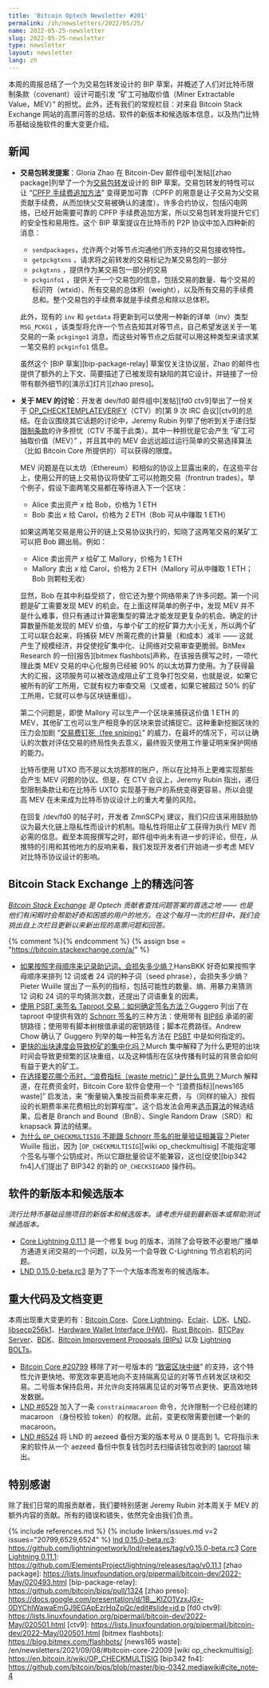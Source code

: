 ```yaml
---
title: 'Bitcoin Optech Newsletter #201'
permalink: /zh/newsletters/2022/05/25/
name: 2022-05-25-newsletter
slug: 2022-05-25-newsletter
type: newsletter
layout: newsletter
lang: zh
---
```


本周的周报总结了一个为交易包转发设计的 BIP 草案，并概述了人们对比特币限制条款（covenant）设计可能引发 “矿工可抽取价值（Miner Extractable Value，MEV）” 的担忧。此外，还有我们的常规栏目：对来自 Bitcoin Stack Exchange 网站的高票问答的总结、软件的新版本和候选版本信息，以及热门比特币基础设施软件的重大变更介绍。

## 新闻

- **交易包转发提案**：Gloria Zhao 在 Bitcoin-Dev 邮件组中[发帖][zhao package]列举了一个为[交易包转发][package relay]设计的 BIP 草案。交易包转发的特性可以让 “[CPFP 手续费追加方法][CPFP fee bumping]” 变得更加可靠（CPFP 的用意是让子交易为父交易贡献手续费，从而加快父交易被确认的速度）。许多合约协议，包括闪电网络，已经开始需要可靠的 CPFP 手续费追加方案，所以交易包转发将提升它们的安全性和易用性。这个 BIP 草案提议在比特币的 P2P 协议中加入四种新的消息：

  - `sendpackages`，允许两个对等节点沟通他们所支持的交易包接收特性。
  -  ` getpckgtxns ` ，请求将之前转发的交易标记为某交易包的一部分
  -  ` pckgtxns ` ，提供作为某交易包一部分的交易
  -  ` pckginfo1 ` ，提供关于一个交易包的信息，包括交易的数量、每个交易的标识符（wtxid）、所有交易的总体积（weight），以及所有交易的手续费总和。整个交易包的手续费率就是手续费总和除以总体积。

  此外，现有的  ` inv ` 和 ` getdata ` 将更新到可以使用一种新的详单（inv）类型  ` MSG_PCKG1 ` ，该类型将允许一个节点告知其对等节点，自己希望发送关于一笔交易的一条  ` pckgingo1 ` 消息，而这些对等节点之后就可以用这种类型来请求某一笔交易的  ` pckginfo1 ` 信息。

  虽然这个 [BIP 草案][bip-package-relay] 草案仅关注协议层，Zhao 的邮件也提供了额外的上下文、简要描述了已被发现有缺陷的其它设计，并链接了一份带有额外细节的[演示幻灯片][zhao preso]。

- **关于 MEV 的讨论**：开发者 dev/fd0 邮件组中[发帖][fd0 ctv9]举出了一份关于 [OP_CHECKTEMPLATEVERIFY][OP_CHECKTEMPLATEVERIFY]（CTV）的[第 9 次 IRC 会议][ctv9]的总结。在会议围绕其它话题的讨论中，Jeremy Rubin 列举了他听到关于递归型[限制条款][covenants]的许多担忧（CTV 不属于此类）。其中一种担忧是它会产生 “矿工可抽取价值（MEV）” ，并且其中的 MEV 会远远超过运行简单的交易选择算法（比如  Bitcoin Core 所提供的）可以获得的限度。

  MEV 问题是在以太坊（Ethereum）和相似的协议上显露出来的，在这些平台上，使用公开的链上交易协议将使矿工可以抢跑交易（frontrun trades）。举个例子，假设下面两笔交易都在等待进入下一个区块：

  - Alice 卖出资产 *x* 给 Bob，价格为 1 ETH
  - Bob 卖出 *x* 给 Carol，价格为 2 ETH（Bob 可从中赚取 1 ETH）

  如果这两笔交易是用公开的链上交易协议执行的，知晓了这两笔交易的某矿工可以把 Bob 踢出局。例如：

  - Alice 卖出资产 *x* 给矿工 Mallory，价格为 1 ETH
  - Mallory 卖出 *x* 给 Carol，价格为 2 ETH（Mallory 可从中赚取 1 ETH；Bob 则颗粒无收）

  显然，Bob 在其中利益受损了，但它还为整个网络带来了许多问题。第一个问题是矿工需要发现 MEV 的机会。在上面这样简单的例子中，发现 MEV 并不是什么难事，但只有通过计算密集型的算法才能发现更复杂的机会。确定的计算数量所能发现的 MEV 价值，与单个矿工的挖矿算力大小无关，所以两个矿工可以联合起来，将捕获 MEV 所需花费的计算量（和成本）减半 —— 这就产生了规模经济，并促使挖矿集中化、让网络对交易审查更脆弱。BitMex Research 的一份[报告][bitmex flashbots]声称，在该报告撰写之时，一项代理此类 MEV 交易的中心化服务已经被 90% 的以太坊算力使用。为了获得最大的汇报，这项服务可以被改造成阻止矿工竞争打包交易，也就是说，如果它被所有的矿工所用，它就有权力审查交易（又或者，如果它被超过 50% 的矿工所用，它就可以参与区块链重组）。

  第二个问题是，即使 Mallory 可以生产一个区块来捕获这价值 1 ETH 的 MEV，其他矿工也可以生产相竞争的区块来尝试捕捉它。这种重新挖掘区块的压力会加剧 “[交易费钉死（fee sniping）][fee sniping]” 的威力，在最坏的情况下，可以让确认的次数对评估交易的终局性失去意义，最终毁灭使用工作量证明来保护网络的能力。

  比特币使用 UTXO 而不是以太坊那样的账户，所以在比特币上更难实现那些会产生 MEV 问题的协议。但是，在 CTV 会议上，Jeremy Rubin 指出，递归型限制条款让和在比特币 UXTO 实现基于账户的系统变得更容易，所以会提高 MEV 在未来成为比特币协议设计上的重大考量的风险。

  在回复 /dev/fd0 的帖子时，开发者 ZmnSCPxj 建议，我们只应该采用鼓励协议为最大化链上隐私性而设计的机制。隐私性将阻止矿工获得为执行 MEV 而必需的信息。截至本周报撰写之时，邮件组中尚未有进一步的评论，但在，从推特的引用和其他地方的反响来看，我们发现开发者们开始进一步考虑 MEV 对比特币协议设计的影响。

## Bitcoin Stack Exchange 上的精选问答

*[Bitcoin Stack Exchange][Bitcoin Stack Exchange] 是 Optech 贡献者查找问题答案的首选之地 —— 也是他们有闲暇时会帮助好奇和困惑的用户的地方。在这个每月一次的栏目中，我们会挑出自上次栏目更新以来新出现的高票问题和回答。*

{% comment %}<!-- https://bitcoin.stackexchange.com/search?tab=votes&q=created%3a1m..%20is%3aanswer -->{% endcomment %}
{% assign bse = "https://bitcoin.stackexchange.com/a/" %}

- [如果按照字母顺序来记录助记词，会损失多少熵？][How much entropy is lost alphabetising your mnemonics?]HansBKK 好奇如果按照字母顺序来排列 12 词或者 24 词的种子词（seed phrase），会损失多少熵？Pieter Wuille 提出了一系列的指标，包括可能性的数量、熵、用暴力来猜测 12 词和 24 词的平均猜测次数，还提出了词语重复的因素。
- [使用 PSBT 来签名 Taproot 交易：如何确定签名方法？][Taproot signing with PSBT: How to determine signing method?]Guggero 列出了在 taproot 中提供有效的  [Schnorr 签名][Schnorr signature]的三种方法：使用带有 [BIP86][BIP86] 承诺的密钥路径；使用带有脚本树根值承诺的密钥路径；脚本花费路径。Andrew Chow 确认了 Guggero 列举的每一种签名方法在 [PSBT][PSBT] 中是如何指定的。
- [更快的出块速度会导致挖矿的集中化吗？][How would faster blocks cause mining centralization?]Murch 集中解释了为什么更短的出块时间会导致更频繁的区块重组，以及这种情形在区块传播有时延的背景会如何有益于更大的矿工。
- [在选择要花哪个币时，“浪费指标（waste metric）” 是什么意思？][What does "waste metric" mean in the context of coin selection?]Murch 解释道，在花费资金时，Bitcoin Core 软件会使用一个 “[浪费指标][news165 waste]” 启发法，来 “衡量输入集按当前费率来花费，与（同样的输入）按假设的长期费率来花费相比的划算程度”。这个启发法会用来[选币算法][coin selection]的候选结果，后者是 Branch and Bound（BnB）、Single Random Draw（SRD）和 knapsack 算法的结果。
- [为什么 ` OP_CHECKMULTISIG ` 不能跟 Schnorr 签名的批量验证相兼容？][Why isn't `OP_CHECKMULTISIG` compatible with batch verification of schnorr signatures?]Pieter Wuille 指出，因为 [`OP_CHECKMULTISIG`][wiki op_checkmultisig] 不能指定哪个签名与哪个公钥成对，所以它跟批量验证不能兼容，这也[促使][bip342 fn4]人们提出了 BIP342 的新的  ` OP_CHECKSIGADD ` 操作码。

## 软件的新版本和候选版本

*流行比特币基础设施项目的新版本和候选版本。请考虑升级到最新版本或帮助测试候选版本。*

- [Core Lightning 0.11.1][Core Lightning 0.11.1] 是一个修复 bug 的版本，消除了会导致不必要地广播单方通道关闭交易的一个问题，以及另一个会导致 C-Lightning 节点宕机的问题。
- [LND 0.15.0-beta.rc3][LND 0.15.0-beta.rc3] 是为了下一个大版本而发布的候选版本。

## 重大代码及文档变更

本周出现重大变更的有：[Bitcoin Core][Bitcoin Core]、[Core Lightning][Core Lightning]、[Eclair][Eclair]、[LDK][LDK]、[LND][LND]、[libsecp256k1][libsecp256k1]、[Hardware Wallet Interface (HWI)][Hardware Wallet Interface (HWI)]、[Rust Bitcoin][Rust Bitcoin]、[BTCPay Server][BTCPay Server]、[BDK][BDK]、[Bitcoin Improvement Proposals (BIPs)][Bitcoin Improvement Proposals (BIPs)] 以及 [Lightning BOLTs][Lightning BOLTs]。

- [Bitcoin Core #20799][Bitcoin Core #20799] 移除了对一号版本的 “[致密区块中继][compact block relay]” 的支持，这个特性允许更快地、带宽效率更高地向不支持隔离见证的对等节点转发区块和交易。二号版本保持启用，并允许向支持隔离见证的对等节点更快、更高效地转发数据。
- [LND #6529][LND #6529] 加入了一条  ` constrainmacaroon ` 命令，允许限制一个已经创建的 macaroon （身份校验 token）的权限。此前，变更权限需要创建一个新的 macaroon。
- [LND #6524][LND #6524] 将 LND 的 aezeed 备份方案的版本号从 0 提高到 1。它将指示未来的软件从一个 aezeed 备份中恢复钱包时去扫描该钱包收到的 [taproot][taproot] 输出。

## 特别感谢

除了我们日常的周报贡献者，我们要特别感谢 Jeremy Rubin 对本周关于 MEV 的额外内容的贡献。所有的错误和错失，依然完全由我们负责。

{% include references.md %}
{% include linkers/issues.md v=2 issues="20799,6529,6524" %}
[lnd 0.15.0-beta.rc3]: https://github.com/lightningnetwork/lnd/releases/tag/v0.15.0-beta.rc3
[Core Lightning 0.11.1]: https://github.com/ElementsProject/lightning/releases/tag/v0.11.1
[zhao package]: https://lists.linuxfoundation.org/pipermail/bitcoin-dev/2022-May/020493.html
[bip-package-relay]: https://github.com/bitcoin/bips/pull/1324
[zhao preso]: https://docs.google.com/presentation/d/1B__KlZO1VzxJGx-0DYChlWawaEmGJ9EGApEzrHqZpQc/edit#slide=id.p
[fd0 ctv9]: https://lists.linuxfoundation.org/pipermail/bitcoin-dev/2022-May/020501.html
[ctv9]: https://lists.linuxfoundation.org/pipermail/bitcoin-dev/2022-May/020501.html
[bitmex flashbots]: https://blog.bitmex.com/flashbots/
[news165 waste]: /en/newsletters/2021/09/08/#bitcoin-core-22009
[wiki op_checkmultisig]: https://en.bitcoin.it/wiki/OP_CHECKMULTISIG
[bip342 fn4]: https://github.com/bitcoin/bips/blob/master/bip-0342.mediawiki#cite_note-4

[package relay]: https://bitcoinops.org/en/topics/package-relay/
[CPFP fee bumping]: https://bitcoinops.org/en/topics/cpfp/
[OP_CHECKTEMPLATEVERIFY]: https://bitcoinops.org/en/topics/op_checktemplateverify/
[covenants]: https://bitcoinops.org/en/topics/covenants/
[fee sniping]: https://bitcoinops.org/en/topics/fee-sniping/
[Bitcoin Stack Exchange]: https://bitcoin.stackexchange.com/
[How much entropy is lost alphabetising your mnemonics?]: https://bitcoin.stackexchange.com/a/113432
[Taproot signing with PSBT: How to determine signing method?]: https://bitcoin.stackexchange.com/a/113489
[Schnorr signature]: https://bitcoinops.org/en/topics/schnorr-signatures/
[BIP86]: https://github.com/bitcoin/bips/blob/master/bip-0086.mediawiki
[PSBT]: https://bitcoinops.org/en/topics/psbt/
[How would faster blocks cause mining centralization?]: https://bitcoin.stackexchange.com/a/113505
[What does "waste metric" mean in the context of coin selection?]: https://bitcoin.stackexchange.com/a/113622
[coin selection]: https://bitcoinops.org/en/topics/coin-selection/
[Why isn't `OP_CHECKMULTISIG` compatible with batch verification of schnorr signatures?]: https://bitcoin.stackexchange.com/a/113816
[Core Lightning 0.11.1]: https://github.com/ElementsProject/lightning/releases/tag/v0.11.1
[LND 0.15.0-beta.rc3]: https://github.com/lightningnetwork/lnd/releases/tag/v0.15.0-beta.rc3
[Bitcoin Core]: https://github.com/bitcoin/bitcoin
[Core Lightning]: https://github.com/ElementsProject/lightning
[Eclair]: https://github.com/ACINQ/eclair
[LDK]: https://github.com/lightningdevkit/rust-lightning
[LND]: https://github.com/lightningnetwork/lnd/
[libsecp256k1]: https://github.com/bitcoin-core/secp256k1
[Hardware Wallet Interface (HWI)]: https://github.com/bitcoin-core/HWI
[Rust Bitcoin]: https://github.com/rust-bitcoin/rust-bitcoin
[BTCPay Server]: https://github.com/btcpayserver/btcpayserver/
[BDK]: https://github.com/bitcoindevkit/bdk
[Bitcoin Improvement Proposals (BIPs)]: https://github.com/bitcoin/bips/
[Lightning BOLTs]: https://github.com/lightning/bolts
[Bitcoin Core #20799]: https://github.com/bitcoin/bitcoin/issues/20799
[compact block relay]: https://bitcoinops.org/en/topics/compact-block-relay/
[LND #6529]: https://github.com/lightningnetwork/lnd/issues/6529
[LND #6524]: https://github.com/lightningnetwork/lnd/issues/6524
[taproot]: https://bitcoinops.org/en/topics/taproot/
